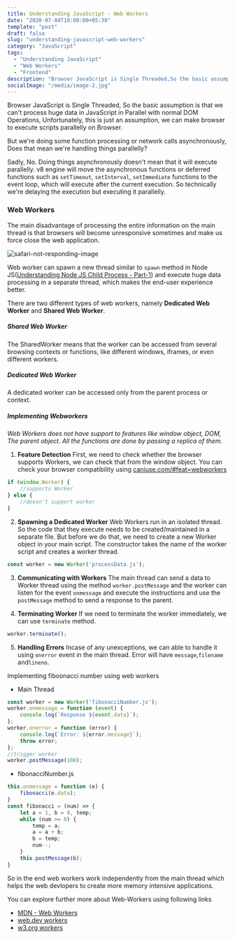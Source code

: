 ```yaml
---
title: Understanding JavaScript - Web Workers 
date: "2020-07-04T18:00:00+05:30"
template: "post"
draft: false
slug: "understanding-javascript-web-workers"
category: "JavaScript"
tags:
  - "Understanding JavaScript"
  - "Web Workers"
  - "Frontend"
description: "Browser JavaScript is Single Threaded,So the basic assumption is that we can't process huge data in JavaScript in Parallel with normal DOM Oprerations, Unfortunately this is just an assumption, we can make browser to execute scripts parallely on Browser"
socialImage: "/media/image-2.jpg"
---
```

Browser JavaScript is Single Threaded, So the basic assumption is that we can't process huge data in JavaScript in Parallel with normal DOM Operations, Unfortunately, this is just an assumption, we can make browser to execute scripts parallelly on Browser.

But we're doing some function processing or network calls asynchronously, Does that mean we're handling things parallelly?

Sadly, No. Doing things asynchronously doesn't mean that it will execute parallelly. v8 engine will move the asynchronous functions or deferred functions such as `setTimeout`, `setInterval`, `setImmediate`  functions to the event loop, which will execute after the current execution. So technically we're delaying the execution but executing it parallelly.

### Web Workers

The main disadvantage of processing the entire information on the main thread is that browsers will become unresponsive sometimes and make us force close the web application.

![safari-not-responding-image](https://res.cloudinary.com/practice-cdn/image/upload/v1593868247/blog/2020/07/web-pages-are-not-responding_psat9t.png)

Web worker can spawn a new thread similar to `spawn` method in Node JS([Understanding Node JS Child Process - Part-1](/posts/2020/06/understanding-javascript-node-child-process-part-1)) and execute huge data processing in a separate thread, which makes the end-user experience better.

There are two different types of web workers, namely **Dedicated Web Worker** and **Shared Web Worker**.

##### Shared Web Worker
The SharedWorker means that the worker can be accessed from several browsing contexts or functions, like different windows, iframes, or even different workers. 

##### Dedicated Web Worker
A dedicated worker can be accessed only from the parent process or context.

##### Implementing Webworkers

*Web Workers does not have support to features like window object, DOM, The parent object. All the functions are done by passing a replica of them.*

1. **Feature Detection**
 First, we need to check whether the browser supports Workers, we can check that from the window object. You can check your browser compatibility using [caniuse.com/#feat=webworkers](https://caniuse.com/#feat=webworkers)
```js
if (window.Worker) {
    //supports Worker
} else {
    //doesn't support worker
}
```
2. **Spawning a Dedicated Worker**
Web Workers run in an isolated thread. So the code that they execute needs to be created/maintained in a separate file. But before we do that, we need to create a new Worker object in your main script. The constructor takes the name of the worker script and creates a worker thread.
```js
const worker = new Worker('processData.js');
```
3. **Communicating with Workers**
The main thread can send a data to Worker thread using the method `worker.postMessage` and the worker can listen for the event `onmessage` and execute the instructions and use the `postMessage` method to send a response to the parent.

4. **Terminating Worker**
If we need to terminate the worker immediately, we can use `terminate` method.
```js
worker.terminate();
```

5. **Handling Errors**
Incase of any unexceptions, we can able to handle it using `onerror` event in the main thread. Error will have `message`,`filename` and`lineno`.

Implementing fiboonacci number using web workers

* Main Thread
```js
const worker = new Worker('fibonacciNumber.js');
worker.onmessage = function (event) {
    console.log(`Response ${event.data}`);
};
worker.onerror = function (error) {
    console.log(`Error: ${error.message}`);
    throw error;
};
//trigger worker
worker.postMessage(100);
```
* fibonacciNumber.js
```js
this.onmessage = function (e) {
    fibonacci(e.data);
}
const fibonacci = (num) => {
    let a = 1, b = 0, temp;
    while (num >= 0) {
        temp = a;
        a = a + b;
        b = temp;
        num--;
    }
    this.postMessage(b);
}
```
So in the end web workers work independently from the main thread which helps the web devlopers to create more memory intensive applications.

You can explore further more about Web-Workers using following links

* [MDN - Web Workers](https://developer.mozilla.org/en-US/docs/Web/API/Web_Workers_API/Using_web_workers)
* [web.dev workers](https://www.html5rocks.com/en/tutorials/workers/basics/)
* [w3.org workers](https://www.w3.org/TR/workers/)



